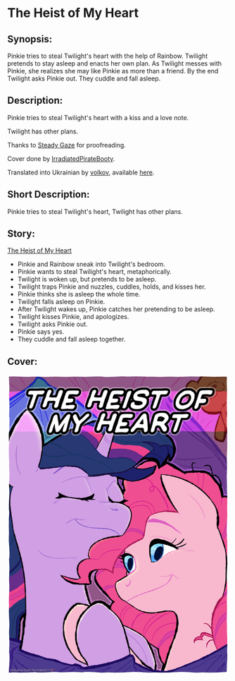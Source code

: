 # The Heist of My Heart

## Synopsis:
Pinkie tries to steal Twilight's heart with the help of Rainbow. Twilight pretends to stay asleep and enacts her own plan. As Twilight messes with Pinkie, she realizes she may like Pinkie as more than a friend. By the end Twilight asks Pinkie out. They cuddle and fall asleep.

## Description:
Pinkie tries to steal Twilight's heart with a kiss and a love note.

Twilight has other plans.

Thanks to [Steady Gaze](https://www.fimfiction.net/user/481974/Steady+Gaze) for proofreading.

Cover done by [IrradiatedPirateBooty](https://irradiatedpiratebooty.tumblr.com).

Translated into Ukrainian by [volkov](https://www.fimfiction.net/user/595939/volkov), available [here](https://github.com/Vovkiv/The_Heist_of_My_Heart-ukr).

## Short Description:
Pinkie tries to steal Twilight's heart, Twilight has other plans.

## Story:
[The Heist of My Heart](the-heist-of-my-heart.md)
 - Pinkie and Rainbow sneak into Twilight's bedroom.
 - Pinkie wants to steal Twilight's heart, metaphorically.
 - Twilight is woken up, but pretends to be asleep.
 - Twilight traps Pinkie and nuzzles, cuddles, holds, and kisses her.
 - Pinkie thinks she is asleep the whole time.
 - Twilight falls asleep on Pinkie.
 - After Twilight wakes up, Pinkie catches her pretending to be asleep.
 - Twilight kisses Pinkie, and apologizes.
 - Twilight asks Pinkie out.
 - Pinkie says yes.
 - They cuddle and fall asleep together.

## Cover:
![cover](./the-heist-of-my-heart-cover.png)